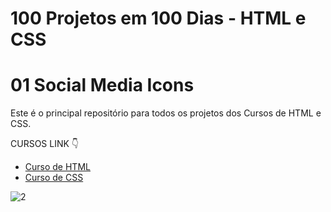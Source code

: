 # 100 Projetos em 100 Dias - HTML e CSS
# 01 Social Media Icons 
Este é o principal repositório para todos os projetos dos Cursos de HTML e CSS.

CURSOS LINK 👇

-   [Curso de HTML](https://johnpires.com/cursos/html-tutorial/)
-   [Curso de CSS](https://johnpires.com/cursos/css-fundamentos-basicos/)


 ![2](https://user-images.githubusercontent.com/26515702/189209046-15c5942a-4f50-471d-a199-eaf3570be0b7.png)